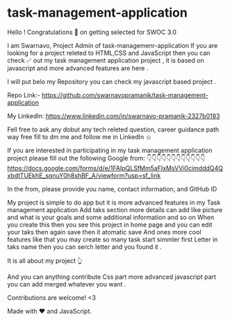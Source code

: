 # task-management-application
Hello  ! Congratulations 🎉 on getting selected for SWOC 3.0 

I am Swarnavo, Project Admin of task-managemenr-application 
If you are looking for a project releted to HTML,CSS and JavaScript then you can check ✅ out my task management application project , it is based on javascript and more advanced features are here .

I will put belo my Repository you can check my javascript based project .

Repo Link:-
https://github.com/swarnavopramanik/task-management-application

My LinkedIn: 
https://www.linkedin.com/in/swarnavo-pramanik-2327b0183

Fell free to ask any dobut any tech releted question, career guidance path way free fill to dm me and follow me in LinkedIn ☺️ 

If you are interested in participating in my task management application project please fill out the following Google from: 👇👇👇👇👇👇👇👇👇👇👇👇 https://docs.google.com/forms/d/e/1FAIpQLSfMm5aFIxMsVVi0cimdddQ4QxbdtTUEkhE_sqnuY0h8shBF_A/viewform?usp=sf_link

In the from, please provide you name, contact information, and GitHub ID


My project is simple to do app but it is more advanced features in my Task management application
Add taks section more details can add like picture and what is your goals and some additional information and so on
 When you create this then you see this project in home page and you can edit your taks then again save then it atomatic save
And ones more cool features like that you may create so many task start simmler first Letter in taks name then you can serch letter and you found it . 

It is all about my project 👆

And you can anything contribute
Css part more advanced javascript part you can add merged whatever you want .



Contributions are welcome! <3

Made with ❤️ and JavaScript.



